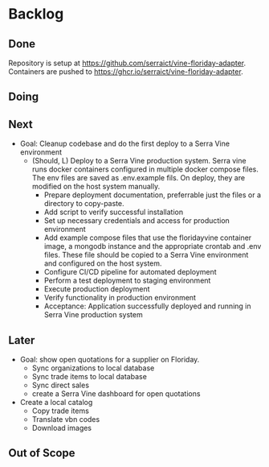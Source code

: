 # Backlog

## Done

Repository is setup at <https://github.com/serraict/vine-floriday-adapter>.
Containers are pushed to <https://ghcr.io/serraict/vine-floriday-adapter>.

## Doing

## Next

* Goal: Cleanup codebase and do the first deploy to a Serra Vine environment
  * (Should, L) Deploy to a Serra Vine production system.
    Serra vine runs docker containers configured in multiple docker compose files.
    The env files are saved as .env.example fils. On deploy, they are modified on the host system manually.
    - Prepare deployment documentation, preferrable just the files or a directory to copy-paste.
    - Add script to verify successful installation
    - Set up necessary credentials and access for production environment
    - Add example compose files that use the floridayvine container image,
      a mongodb instance and the appropriate crontab and .env files.
      These file should be copied to a Serra Vine environment and configured on the host system.
    - Configure CI/CD pipeline for automated deployment
    - Perform a test deployment to staging environment
    - Execute production deployment
    - Verify functionality in production environment
    - Acceptance: Application successfully deployed and running in Serra Vine production system

## Later

* Goal: show open quotations for a supplier on Floriday.
  * Sync organizations to local database
  * Sync trade items to local database
  * Sync direct sales
  * create a Serra Vine dashboard for open quotations
* Create a local catalog
  * Copy trade items
  * Translate vbn codes
  * Download images 

## Out of Scope
